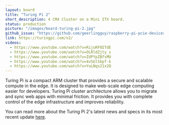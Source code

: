 ```yaml
---
layout: board
title: "Turing Pi 2"
short_description: 4 CM4 Cluster on a Mini ITX board.
status: production
picture: "/images/board-turing-pi-2.jpg"
github_issue: "https://github.com/geerlingguy/raspberry-pi-pcie-devices/issues/25#issue-743990222"
link: https://turingpi.com/v2/
videos:
  - https://www.youtube.com/watch?v=RijuRF0ITdE
  - https://www.youtube.com/watch?v=OLRldZjty_s
  - https://www.youtube.com/watch?v=IUPYpZBfsMU
  - https://www.youtube.com/watch?v=4vSGl5kpf-k
  - https://www.youtube.com/watch?v=YuLNqs21x2Q
---
```

Turing Pi is a compact ARM cluster that provides a secure and scalable compute in the edge. It is designed to make web-scale edge computing easier for developers. Turing Pi cluster architecture allows you to migrate and sync web apps with minimal friction. It provides you with complete control of the edge infrastructure and improves reliability.

You can read more about the Turing Pi 2's latest news and specs in its most recent update [here](https://turingpi.com/turing-pi-v2-is-here/). 
